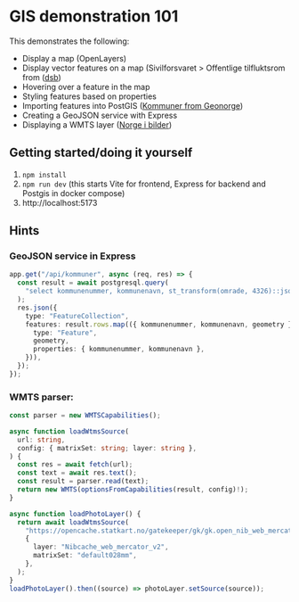 # GIS demonstration 101

This demonstrates the following:

- Display a map (OpenLayers)
- Display vector features on a map (Sivilforsvaret > Offentlige tilfluktsrom from ([dsb](https://kart.dsb.no/))
- Hovering over a feature in the map
- Styling features based on properties
- Importing features into PostGIS ([Kommuner from Geonorge](https://kartkatalog.geonorge.no/metadata/administrative-enheter-kommuner/041f1e6e-bdbc-4091-b48f-8a5990f3cc5b))
- Creating a GeoJSON service with Express
- Displaying a WMTS layer ([Norge i bilder](https://register.geonorge.no/inspire-statusregister/norge-i-bilder-wms-ortofoto/dcee8bf4-fdf3-4433-a91b-209c7d9b0b0f))

## Getting started/doing it yourself

1. `npm install`
2. `npm run dev` (this starts Vite for frontend, Express for backend and Postgis in docker compose)
3. http://localhost:5173

## Hints

### GeoJSON service in Express

```typescript
app.get("/api/kommuner", async (req, res) => {
  const result = await postgresql.query(
    "select kommunenummer, kommunenavn, st_transform(omrade, 4326)::json geometry from kommuner",
  );
  res.json({
    type: "FeatureCollection",
    features: result.rows.map(({ kommunenummer, kommunenavn, geometry }) => ({
      type: "Feature",
      geometry,
      properties: { kommunenummer, kommunenavn },
    })),
  });
});
```

### WMTS parser:

```typescript
const parser = new WMTSCapabilities();

async function loadWtmsSource(
  url: string,
  config: { matrixSet: string; layer: string },
) {
  const res = await fetch(url);
  const text = await res.text();
  const result = parser.read(text);
  return new WMTS(optionsFromCapabilities(result, config)!);
}

async function loadPhotoLayer() {
  return await loadWtmsSource(
    "https://opencache.statkart.no/gatekeeper/gk/gk.open_nib_web_mercator_wmts_v2?SERVICE=WMTS&REQUEST=GetCapabilities",
    {
      layer: "Nibcache_web_mercator_v2",
      matrixSet: "default028mm",
    },
  );
}
loadPhotoLayer().then((source) => photoLayer.setSource(source));
```
